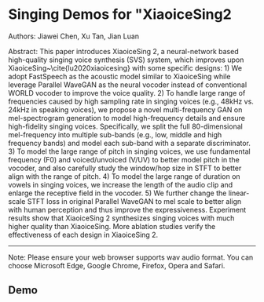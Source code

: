 # Singing Demos for "XiaoiceSing2

Authors: Jiawei Chen, Xu Tan, Jian Luan

Abstract: This paper introduces XiaoiceSing 2, a neural-network based high-quality singing voice synthesis (SVS) system, which improves upon XiaoiceSing~\cite{lu2020xiaoicesing} with some specific designs: 1) We adopt FastSpeech as the acoustic model similar to XiaoiceSing while leverage Parallel WaveGAN as the neural vocoder instead of conventional WORLD vocoder to improve the voice quality. 2) To handle large range of frequencies caused by high sampling rate in singing voices (e.g., 48kHz vs. 24kHz in speaking voices), we propose a novel multi-frequency GAN on mel-spectrogram generation to model high-frequency details and ensure high-fidelity singing voices. Specifically, we split the full 80-dimensional mel-frequency into multiple sub-bands (e.g., low, middle and high frequency bands) and model each sub-band with a separate discriminator. 3) To model the large range of pitch in singing voices, we use fundamental frequency (F0) and voiced/unvoiced (V/UV) to better model pitch in the vocoder, and also carefully study the window/hop size in STFT to better align with the range of pitch. 4) To model the large range of duration on vowels in singing voices, we increase the length of the audio clip and enlarge the receptive field in the vocoder. 5) We further change the linear-scale STFT loss in original Parallel WaveGAN to mel scale to better align with human perception and thus improve the expressiveness. Experiment results show that XiaoiceSing 2 synthesizes singing voices with much higher quality than XiaoiceSing. More ablation studies verify the effectiveness of each design in XiaoiceSing 2. 

---

Note: Please ensure your web browser supports wav audio format. You can choose Microsoft Edge, Google Chrome, Firefox, Opera and Safari.

## Demo

